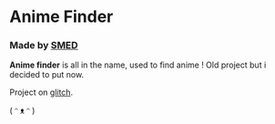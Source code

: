 # Anime Finder

### Made by [SMED](https://github.com/SMEDjs)

**Anime finder** is all in the name, used to find anime ! Old project but i decided to put now.

Project on [glitch](https://anime-finder.glitch.me/).

( ᵔ ᴥ ᵔ )
